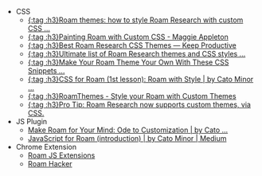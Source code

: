- CSS
    - [{:tag :h3}Roam themes: how to style Roam Research with custom CSS ...](https://nesslabs.com/roam-research-themes-custom-styling-css)
    - [{:tag :h3}Painting Roam with Custom CSS - Maggie Appleton](https://maggieappleton.com/paintingroam/)
    - [{:tag :h3}Best Roam Research CSS Themes — Keep Productive](https://www.keepproductive.com/blog/best-roam-research-css-themes)
    - [{:tag :h3}Ultimate list of Roam Research themes and CSS styles ...](https://www.roamtips.com/home/roam-research-css-styles)
    - [{:tag :h3}Make Your Roam Theme Your Own With These CSS Snippets ...](https://www.maggiedelano.com/2020/09/05/roamcsssnippets.html)
    - [{:tag :h3}CSS for Roam (1st lesson): Roam with Style | by Cato Minor ...](https://catominor3.medium.com/roam-with-style-8a18c216d338)
    - [{:tag :h3}RoamThemes - Style your Roam with Custom Themes](https://roamthemes.io/)
    - [{:tag :h3}Pro Tip: Roam Research now supports custom themes, via CSS.](https://capiche.com/q/pro-tip-roam-research-now-supports-custom-themes-via-css)
- JS Plugin
    - [Make Roam for Your Mind: Ode to Customization | by Cato ...](https://catominor3.medium.com/make-roam-for-your-mind-9e7f09e6a7b0)
    - [JavaScript for Roam (introduction) | by Cato Minor | Medium](https://catominor3.medium.com/javascript-for-roam-introduction-f19f82ca297)
- Chrome Extension
    - [Roam JS Extensions](https://roamjs.com/docs/)
    - [Roam Hacker](https://www.youtube.com/channel/UClmpveyXiwZP3PlKpDKdGEA/videos)
